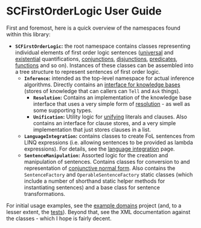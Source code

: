 # SCFirstOrderLogic User Guide

First and foremost, here is a quick overview of the namespaces found within this library:
 
* **`SCFirstOrderLogic`:** the root namespace contains classes representing individual elements of first order logic sentences ([universal](../../src/SCFirstOrderLogic/UniversalQuantification.cs) and [existential](../../src/SCFirstOrderLogic/ExistentialQuantification.cs) quantifications, [conjunctions](../../src/SCFirstOrderLogic/Conjunction.cs), [disjunctions](../../src/SCFirstOrderLogic/Disjunction.cs), [predicates](../../src/SCFirstOrderLogic/Predicate.cs), [functions](../../src/SCFirstOrderLogic/Function.cs) and so on).
Instances of these classes can be assembled into a tree structure to represent sentences of first order logic.
  * **`Inference`:** intended as the top-level namespace for actual inference algorithms. Directly contains an [interface for knowledge bases](../../src/SCFirstOrderLogic/Inference/IKnowledgeBase.cs) (stores of knowledge that can callers can `Tell` and `Ask` things).
    * **`Resolution`:** Contains an implementation of the knowledge base interface that uses a very simple form of [resolution](https://en.wikipedia.org/wiki/Resolution_(logic)) - as well as some supporting types.
    * **`Unification`:** Utility logic for [unifying](https://en.wikipedia.org/wiki/Unification_(computer_science)) literals and clauses. Also contains an interface for clause stores, and a very simple implementation that just stores clauses in a list.
  * **`LanguageIntegration`:** contains classes to create FoL sentences from LINQ expressions (i.e. allowing sentences to be provided as lambda expressions). For details, see the [language integration](./language-integration.md) page.
  * **`SentenceManipulation`:** Assorted logic for the creation and manipulation of sentences. Contains classes for conversion to and representation of [conjunctive normal form](https://en.wikipedia.org/wiki/Conjunctive_normal_form). Also contains the `SentenceFactory` and `OperableSentenceFactory` static classes (which include a number of shorthand static helper methods for instantiating sentences) and a base class for sentence transformations.

For initial usage examples, see the [example domains](../../src/SCFirstOrderLogic.ExampleDomains) project (and, to a lesser extent, the [tests](../../src/SCFirstOrderLogic.Tests)).
Beyond that, see the XML documentation against the classes - which I hope is fairly decent.
